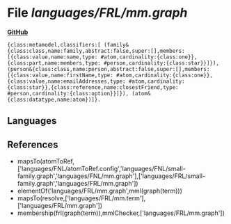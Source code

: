 # File _languages/FRL/mm.graph_
**[GitHub](https://github.com/softlang/yas/blob/master/languages/FRL/mm.graph)**
```
{class:metamodel,classifiers:[ (family&{class:class,name:family,abstract:false,super:[],members:[{class:value,name:name,type: #atom,cardinality:{class:one}},{class:part,name:members,type: #person,cardinality:{class:star}}]}), (person&{class:class,name:person,abstract:false,super:[],members:[{class:value,name:firstName,type: #atom,cardinality:{class:one}},{class:value,name:emailAddresses,type: #atom,cardinality:{class:star}},{class:reference,name:closestFriend,type: #person,cardinality:{class:option}}]}), (atom&{class:datatype,name:atom})]}.
```

## Languages

## References
* mapsTo(atomToRef,['languages/FNL/atomToRef.config','languages/FNL/small-family.graph','languages/FNL/mm.graph'],['languages/FRL/small-family.graph','languages/FRL/mm.graph'])
* elementOf('languages/FRL/mm.graph',mml(graph(term)))
* mapsTo(resolve,['languages/FRL/mm.term'],['languages/FRL/mm.graph'])
* membership(frl(graph(term)),mmlChecker,['languages/FRL/mm.graph'])
